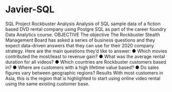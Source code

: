 # Javier-SQL
SQL Project
Rockbuster Analysis
Analysis of SQL sample data of a fiction based DVD rental company using Postgre SQL as part of the career foundry Data Analytics course.
OBJECTIVE
The objective The Rockbuster Stealth Management Board has asked a series of business questions and
they expect data-driven answers that they can use for their 2020 company strategy. Here are
the main questions they’d like to answer:
● Which movies contributed the most/least to revenue gain?
● What was the average rental duration for all videos?
● Which countries are Rockbuster customers based in?
● Where are customers with a high lifetime value based?
● Do sales figures vary between geographic regions?
Results
With most customers in Asia, this is the region that is highlighted to start using online video rental using the same existing customer base. 

